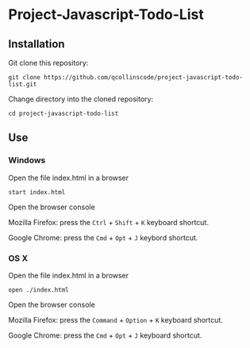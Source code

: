# Project-Javascript-Todo-List

## Installation

Git clone this repository:

```
git clone https://github.com/qcollinscode/project-javascript-todo-list.git
```

Change directory into the cloned repository:

```
cd project-javascript-todo-list
```

## Use

### Windows

Open the file index.html in a browser

```
start index.html
```

Open the browser console

Mozilla Firefox: press the `Ctrl` + `Shift` + `K` keyboard shortcut.

Google Chrome: press the `Cmd` + `Opt` + `J` keybord shortcut.

### OS X

Open the file index.html in a browser

```
open ./index.html
```

Open the browser console

Mozilla Firefox: press the `Command` + `Option` + `K` keyboard shortcut.

Google Chrome: press the `Cmd` + `Opt` + `J` keyboard shortcut. 

